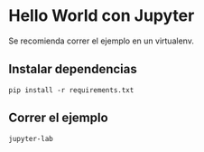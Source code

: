 # Hello World con Jupyter

Se recomienda correr el ejemplo en un virtualenv.

## Instalar dependencias

```shell
pip install -r requirements.txt
```

## Correr el ejemplo

```shell
jupyter-lab
```
